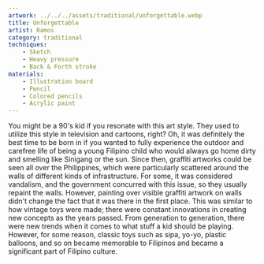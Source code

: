 ```yaml
---
artwork: ../../../assets/traditional/unforgettable.webp
title: Unforgettable
artist: Ramos
category: traditional
techniques:
    - Sketch
    - Heavy pressure
    - Back & Forth stroke
materials:
    - Illustration board
    - Pencil
    - Colored pencils
    - Acrylic paint
---
```


You might be a 90's kid if you resonate with this art style. They used to utilize this style in television and cartoons, right? Oh, it was definitely the best time to be born in if you wanted to fully experience the outdoor and carefree life of being a young Filipino child who would always go home dirty and smelling like Sinigang or the sun. Since then, graffiti artworks could be seen all over the Philippines, which were particularly scattered around the walls of different kinds of infrastructure. For some, it was considered vandalism, and the government concurred with this issue, so they usually repaint the walls. However, painting over visible graffiti artwork on walls didn't change the fact that it was there in the first place. This was similar to how vintage toys were made; there were constant innovations in creating new concepts as the years passed. From generation to generation, there were new trends when it comes to what stuff a kid should be playing. However, for some reason, classic toys such as sipa, yo-yo, plastic balloons, and so on became memorable to Filipinos and became a significant part of Filipino culture.
